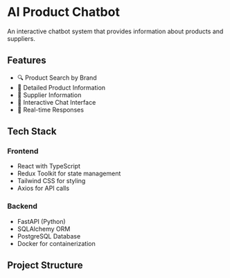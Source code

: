 # AI Product Chatbot

An interactive chatbot system that provides information about products and suppliers.

## Features

- 🔍 Product Search by Brand
- 📱 Detailed Product Information
- 🏢 Supplier Information
- 💬 Interactive Chat Interface
- 🎯 Real-time Responses

## Tech Stack

### Frontend
- React with TypeScript
- Redux Toolkit for state management
- Tailwind CSS for styling
- Axios for API calls

### Backend
- FastAPI (Python)
- SQLAlchemy ORM
- PostgreSQL Database
- Docker for containerization

## Project Structure
